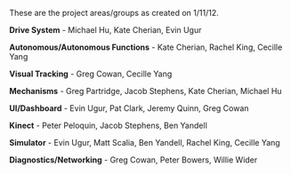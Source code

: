 These are the project areas/groups as created on 1/11/12.

**Drive System** - Michael Hu, Kate Cherian, Evin Ugur



**Autonomous/Autonomous Functions** - Kate Cherian, Rachel King, Cecille Yang



**Visual Tracking** - Greg Cowan, Cecille Yang



**Mechanisms** - Greg Partridge, Jacob Stephens, Kate Cherian, Michael Hu



**UI/Dashboard** - Evin Ugur, Pat Clark, Jeremy Quinn, Greg Cowan



**Kinect** - Peter Peloquin, Jacob Stephens, Ben Yandell



**Simulator** - Evin Ugur, Matt Scalia, Ben Yandell, Rachel King, Cecille Yang



**Diagnostics/Networking** - Greg Cowan, Peter Bowers, Willie Wider
